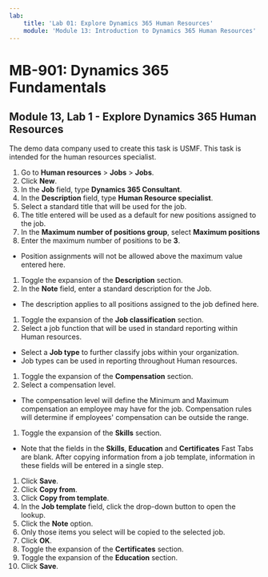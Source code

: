 ```yaml
---
lab:
    title: 'Lab 01: Explore Dynamics 365 Human Resources'
    module: 'Module 13: Introduction to Dynamics 365 Human Resources'
---
```


# MB-901: Dynamics 365 Fundamentals 
## Module 13, Lab 1 - Explore Dynamics 365 Human Resources

The demo data company used to create this task is USMF. This task is intended for the human resources specialist.

1. Go to **Human resources** > **Jobs** > **Jobs**.
1. Click **New**.
1. In the **Job** field, type **Dynamics 365 Consultant**.
1. In the **Description** field, type **Human Resource specialist**.
1. Select a standard title that will be used for the job.
1. The title entered will be used as a default for new positions assigned to the job.
1. In the **Maximum number of positions group**, select **Maximum positions**
1. Enter the maximum number of positions to be **3**.
 - Position assignments will not be allowed above the maximum value entered here.
1. Toggle the expansion of the **Description** section.
1. In the **Note** field, enter a standard description for the Job.
 - The description applies to all positions assigned to the job defined here.
1. Toggle the expansion of the **Job classification** section.
1. Select a job function that will be used in standard reporting within Human resources.
 - Select a **Job type** to further classify jobs within your organization.
 - Job types can be used in reporting throughout Human resources.
1. Toggle the expansion of the **Compensation** section.
1. Select a compensation level.
 - The compensation level will define the Minimum and Maximum compensation an employee may have for the job. Compensation rules will determine if employees' compensation can be outside the range.
1. Toggle the expansion of the **Skills** section.
 - Note that the fields in the **Skills**, **Education** and **Certificates** Fast Tabs are blank. After copying information from a job template, information in these fields will be entered in a single step. 
1. Click **Save**.
1. Click **Copy from**.
1. Click **Copy from template**.
1. In the **Job template** field, click the drop-down button to open the lookup.
1. Click the **Note** option.
1. Only those items you select will be copied to the selected job.
1. Click **OK**.
1. Toggle the expansion of the **Certificates** section.
1. Toggle the expansion of the **Education** section.
1. Click **Save**.  
